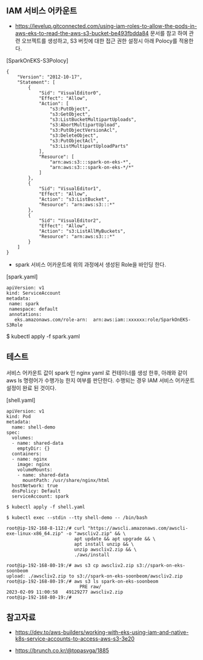 ## IAM 서비스 어카운트 ##

* https://levelup.gitconnected.com/using-iam-roles-to-allow-the-pods-in-aws-eks-to-read-the-aws-s3-bucket-be493fbdda84 문서를 참고 하여 관련 오브젝트를 생성하고, S3 버킷에 대한 접근 권한 설정시 아래 Polocy를 적용한다.

[SparkOnEKS-S3Polocy]
```
{
    "Version": "2012-10-17",
    "Statement": [
        {
            "Sid": "VisualEditor0",
            "Effect": "Allow",
            "Action": [
                "s3:PutObject",
                "s3:GetObject",
                "s3:ListBucketMultipartUploads",
                "s3:AbortMultipartUpload",
                "s3:PutObjectVersionAcl",
                "s3:DeleteObject",
                "s3:PutObjectAcl",
                "s3:ListMultipartUploadParts"
            ],
            "Resource": [
                "arn:aws:s3:::spark-on-eks-*",
                "arn:aws:s3:::spark-on-eks-*/*"
            ]
        },
        {
            "Sid": "VisualEditor1",
            "Effect": "Allow",
            "Action": "s3:ListBucket",
            "Resource": "arn:aws:s3:::*"
        },
        {
            "Sid": "VisualEditor2",
            "Effect": "Allow",
            "Action": "s3:ListAllMyBuckets",
            "Resource": "arn:aws:s3:::*"
        }
    ]
}
```

* spark 서비스 어카운트에 위의 과정에서 생성된 Role을 바인딩 한다.

[spark.yaml]
```
apiVersion: v1
kind: ServiceAccount
metadata:
 name: spark
 namespace: default
 annotations:
   eks.amazonaws.com/role-arn:  arn:aws:iam::xxxxxx:role/SparkOnEKS-S3Role
```
$ kubectl apply -f spark.yaml 



## 테스트 ##

서비스 어카운트 값이 spark 인 nginx yaml 로 컨테이너를 생성 한후, 아래와 같이 aws ls 명령어가 수행가능 한지 여부를 판단한다.
수행되는 경우 IAM 서비스 어카운트 설정이 완료 된 것이다.

[shell.yaml]
```
apiVersion: v1
kind: Pod
metadata:
  name: shell-demo
spec:
  volumes:
  - name: shared-data
    emptyDir: {}
  containers:
  - name: nginx
    image: nginx
    volumeMounts:
    - name: shared-data
      mountPath: /usr/share/nginx/html
  hostNetwork: true
  dnsPolicy: Default
  serviceAccount: spark
```

```
$ kubectl apply -f shell.yaml

$ kubectl exec --stdin --tty shell-demo -- /bin/bash

root@ip-192-168-8-112:/# curl "https://awscli.amazonaws.com/awscli-exe-linux-x86_64.zip" -o "awscliv2.zip" && \
                         apt update && apt upgrade && \
                         apt install unzip && \
                         unzip awscliv2.zip && \
                         ./aws/install

root@ip-192-168-80-19:/# aws s3 cp awscliv2.zip s3://spark-on-eks-soonbeom
upload: ./awscliv2.zip to s3://spark-on-eks-soonbeom/awscliv2.zip
root@ip-192-168-80-19:/# aws s3 ls spark-on-eks-soonbeom
                           PRE raw/
2023-02-09 11:00:58   49129277 awscliv2.zip
root@ip-192-168-80-19:/#
```





## 참고자료 ##



* https://dev.to/aws-builders/working-with-eks-using-iam-and-native-k8s-service-accounts-to-access-aws-s3-3e20

* https://brunch.co.kr/@topasvga/1885
